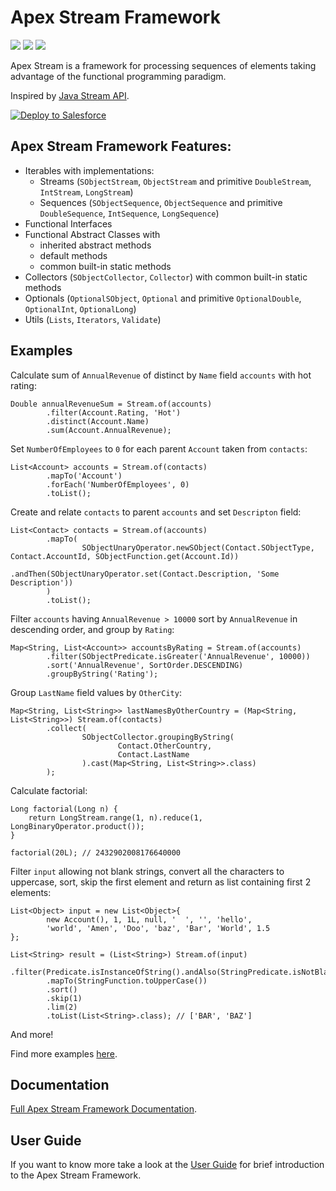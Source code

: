 # Apex Stream Framework

![](https://img.shields.io/github/v/release/berehovskyi/apex-stream) ![](https://img.shields.io/badge/build-passing-brightgreen.svg) ![](https://img.shields.io/badge/coverage-99%25-brightgreen.svg)

Apex Stream is a framework for processing sequences of elements taking advantage of the functional programming paradigm.

Inspired by [Java Stream API](https://docs.oracle.com/en/java/javase/18/docs/api/java.base/java/util/stream/package-summary.html).

<a href="https://githubsfdeploy.herokuapp.com?owner=berehovskyi&repo=apex-stream&ref=master">
  <img alt="Deploy to Salesforce" src="https://img.shields.io/badge/Deploy%20to-Salesforce-%2300a1e0?style=for-the-badge&logo=appveyor">
</a>

## Apex Stream Framework Features:

- Iterables with implementations:
  - Streams (`SObjectStream`, `ObjectStream` and primitive `DoubleStream`, `IntStream`, `LongStream`)
  - Sequences (`SObjectSequence`, `ObjectSequence` and primitive `DoubleSequence`, `IntSequence`, `LongSequence`)
- Functional Interfaces
- Functional Abstract Classes with
  - inherited abstract methods
  - default methods
  - common built-in static methods
- Collectors (`SObjectCollector`, `Collector`) with common built-in static methods
- Optionals (`OptionalSObject`, `Optional` and primitive `OptionalDouble`, `OptionalInt`, `OptionalLong`)
- Utils (`Lists`, `Iterators`, `Validate`)

## Examples
Calculate sum of `AnnualRevenue` of distinct by `Name` field `accounts` with hot rating:
```apex
Double annualRevenueSum = Stream.of(accounts)
        .filter(Account.Rating, 'Hot')
        .distinct(Account.Name)
        .sum(Account.AnnualRevenue);
```
Set `NumberOfEmployees` to `0` for each parent `Account` taken from `contacts`:
```apex
List<Account> accounts = Stream.of(contacts)
        .mapTo('Account')
        .forEach('NumberOfEmployees', 0)
        .toList();
```
Create and relate `contacts` to parent `accounts` and set `Descripton` field:
```apex
List<Contact> contacts = Stream.of(accounts)
        .mapTo(
                SObjectUnaryOperator.newSObject(Contact.SObjectType, Contact.AccountId, SObjectFunction.get(Account.Id))
                    .andThen(SObjectUnaryOperator.set(Contact.Description, 'Some Description'))
        )
        .toList();
```
Filter `accounts` having `AnnualRevenue > 10000` sort by `AnnualRevenue` in descending order, and group by `Rating`:
```apex
Map<String, List<Account>> accountsByRating = Stream.of(accounts)
        .filter(SObjectPredicate.isGreater('AnnualRevenue', 10000))
        .sort('AnnualRevenue', SortOrder.DESCENDING)
        .groupByString('Rating');
```
Group `LastName` field values by `OtherCity`:
```apex
Map<String, List<String>> lastNamesByOtherCountry = (Map<String, List<String>>) Stream.of(contacts)
        .collect(
                SObjectCollector.groupingByString(
                        Contact.OtherCountry,
                        Contact.LastName
                ).cast(Map<String, List<String>>.class)
        );
```
Calculate factorial:
```apex
Long factorial(Long n) {
    return LongStream.range(1, n).reduce(1, LongBinaryOperator.product());
}

factorial(20L); // 2432902008176640000
```
Filter `input` allowing not blank strings, convert all the characters to uppercase, sort, 
skip the first element and return as list containing first 2 elements:
```apex
List<Object> input = new List<Object>{
        new Account(), 1, 1L, null, '  ', '', 'hello',
        'world', 'Amen', 'Doo', 'baz', 'Bar', 'World', 1.5
};

List<String> result = (List<String>) Stream.of(input)
        .filter(Predicate.isInstanceOfString().andAlso(StringPredicate.isNotBlank()))
        .mapTo(StringFunction.toUpperCase())
        .sort()
        .skip(1)
        .lim(2)
        .toList(List<String>.class); // ['BAR', 'BAZ']
```
And more!

Find more examples [here](/sfdx-source/apex-stream/test/classes).

## Documentation

[Full Apex Stream Framework Documentation](/docs/README.md).

## User Guide
If you want to know more take a look at the [User Guide](/wiki/) for brief introduction to the Apex Stream Framework.

